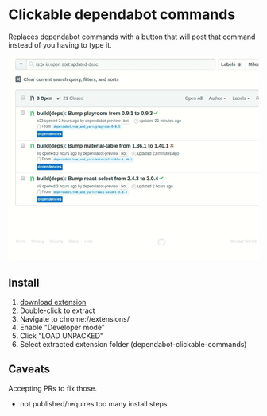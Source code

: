 # Clickable dependabot commands

Replaces dependabot commands with a button that will post that command instead of you having to type it.

![](preview.gif)

## Install
1. [download extension](https://github.com/eps1lon/dependabot-clickable-commands/releases/download/v0.2.0/dependabot-clickable-commands.zip)
2. Double-click to extract
3. Navigate to chrome://extensions/
4. Enable "Developer mode"
5. Click "LOAD UNPACKED"
6. Select extracted extension folder (dependabot-clickable-commands)

## Caveats

Accepting PRs to fix those.

- not published/requires too many install steps
